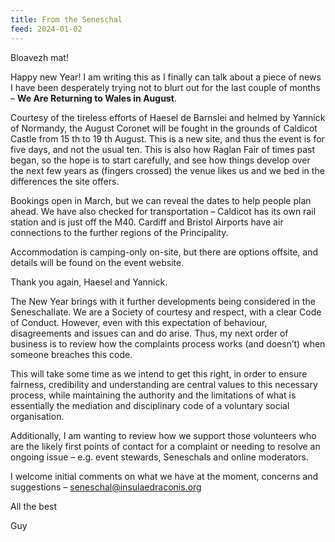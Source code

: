 ```yaml
---
title: From the Seneschal
feed: 2024-01-02
---
```


Bloavezh mat!

Happy new Year! I am writing this as I finally can talk about a piece of news I have been desperately
trying not to blurt out for the last couple of months – **We Are Returning to Wales in August**.

Courtesy of the tireless efforts of Haesel de Barnslei and helmed by Yannick of Normandy, the
August Coronet will be fought in the grounds of Caldicot Castle from 15 th to 19 th August. This is a
new site, and thus the event is for five days, and not the usual ten. This is also how Raglan Fair of
times past began, so the hope is to start carefully, and see how things develop over the next few
years as (fingers crossed) the venue likes us and we bed in the differences the site offers.

Bookings open in March, but we can reveal the dates to help people plan ahead. We have also
checked for transportation – Caldicot has its own rail station and is just off the M40. Cardiff and
Bristol Airports have air connections to the further regions of the Principality.

Accommodation is camping-only on-site, but there are options offsite, and details will be found on
the event website.

Thank you again, Haesel and Yannick.

The New Year brings with it further developments being considered in the Seneschallate. We are a
Society of courtesy and respect, with a clear Code of Conduct. However, even with this expectation
of behaviour, disagreements and issues can and do arise. Thus, my next order of business is to
review how the complaints process works (and doesn’t) when someone breaches this code.

This will take some time as we intend to get this right, in order to ensure fairness, credibility and
understanding are central values to this necessary process, while maintaining the authority and the
limitations of what is essentially the mediation and disciplinary code of a voluntary social
organisation.

Additionally, I am wanting to review how we support those volunteers who are the likely first points of
contact for a complaint or needing to resolve an ongoing issue – e.g. event stewards, Seneschals
and online moderators.

I welcome initial comments on what we have at the moment, concerns and suggestions –
[seneschal@insulaedraconis.org](mailto:seneschal@insulaedraconis.org)

All the best

Guy